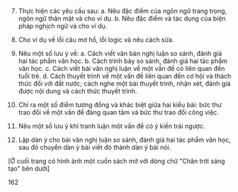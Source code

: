 7. Thực hiện các yêu cầu sau:
   a. Nêu đặc điểm của ngôn ngữ trang trọng, ngôn ngữ thân mật và cho ví dụ.
   b. Nêu đặc điểm và tác dụng của biện pháp nghịch ngữ và cho ví dụ.

8. Cho ví dụ về lỗi câu mơ hồ, lỗi logic và nêu cách sửa.

9. Nêu một số lưu ý về:
   a. Cách viết văn bản nghị luận so sánh, đánh giá hai tác phẩm văn học.
   b. Cách trình bày so sánh, đánh giá hai tác phẩm văn học.
   c. Cách viết bài văn nghị luận về một vấn đề có liên quan đến tuổi trẻ.
   d. Cách thuyết trình về một vấn đề liên quan đến cơ hội và thách thức đối với đất nước; cách nghe một bài thuyết trình, nhận xét, đánh giá được nội dung và cách thức thuyết trình.

10. Chỉ ra một số điểm tương đồng và khác biệt giữa hai kiểu bài: bức thư trao đổi về một vấn đề đáng quan tâm và bức thư trao đổi công việc.

11. Nêu một số lưu ý khi tranh luận một vấn đề có ý kiến trái ngược.

12. Lập dàn ý cho bài văn nghị luận so sánh, đánh giá hai tác phẩm văn học, sau đó chuyển dàn ý bài viết đó thành dàn ý bài nói.

[Ở cuối trang có hình ảnh một cuốn sách mở với dòng chữ "Chân trời sáng tạo" bên dưới]

162
